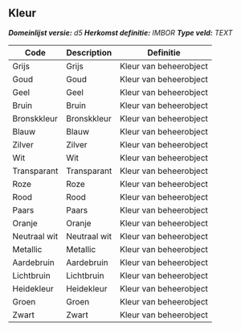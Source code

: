 ﻿## Kleur

*__Domeinlijst versie:__ d5*
*__Herkomst definitie:__ IMBOR*
*__Type veld:__ TEXT*

|__Code__ |__Description__ |__Definitie__	|
|	---	|	---	|   ---	| 
| Grijs | Grijs | Kleur van beheerobject |
| Goud | Goud | Kleur van beheerobject |
| Geel | Geel | Kleur van beheerobject |
| Bruin | Bruin | Kleur van beheerobject |
| Bronskkleur | Bronskkleur | Kleur van beheerobject |
| Blauw | Blauw | Kleur van beheerobject |
| Zilver | Zilver | Kleur van beheerobject |
| Wit | Wit | Kleur van beheerobject |
| Transparant | Transparant | Kleur van beheerobject |
| Roze | Roze | Kleur van beheerobject |
| Rood | Rood | Kleur van beheerobject |
| Paars | Paars | Kleur van beheerobject |
| Oranje | Oranje | Kleur van beheerobject |
| Neutraal wit | Neutraal wit | Kleur van beheerobject |
| Metallic | Metallic | Kleur van beheerobject |
| Aardebruin | Aardebruin | Kleur van beheerobject |
| Lichtbruin | Lichtbruin | Kleur van beheerobject |
| Heidekleur | Heidekleur | Kleur van beheerobject |
| Groen | Groen | Kleur van beheerobject |
| Zwart | Zwart | Kleur van beheerobject |
